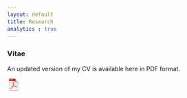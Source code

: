 ```yaml
---
layout: default
title: Research
analytics : true
---
```


### Vitae

An updated version of my CV is available here in PDF format.  

<a alt="pdf" href="https://github.com/jvcasill/academic_cv/blob/master/casillas_cv.pdf" target='_new'><span class="cv" title="cv"><img src="/assets/images/icons/pdf.png" alt="pdf image" height="30" width="30"></span></a>